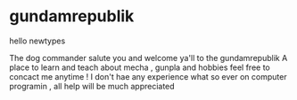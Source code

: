 # gundamrepublik
hello newtypes

The dog commander salute you and welcome ya'll to the gundamrepublik
A place to learn and teach about mecha , gunpla and hobbies 
feel free to concact me anytime !
I don't hae any experience what so ever on computer programin , all help will be much appreciated 
